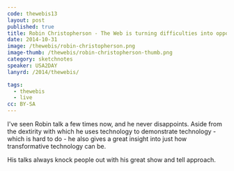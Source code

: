 ```yaml
---
code: thewebis13
layout: post
published: true
title: Robin Christopherson - The Web is turning difficulties into opportunities
date: 2014-10-31
image: /thewebis/robin-christopherson.png
image-thumb: /thewebis/robin-christopherson-thumb.png
category: sketchnotes
speaker: USA2DAY
lanyrd: /2014/thewebis/

tags:
  - thewebis
  - live
cc: BY-SA
---
```


I've seen Robin talk a few times now, and he never disappoints. Aside from the dextirity with which he uses technology to demonstrate technology - which is hard to do - he also gives a great insight into just how transformative technology can be.

His talks always knock people out with his great show and tell approach.
